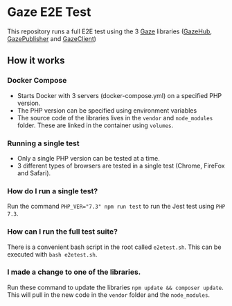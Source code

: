 # Gaze E2E Test
 
This repository runs a full E2E test using the 3 [Gaze](https://isaaceindhoven.github.io/GazeHub/docs/) libraries ([GazeHub](https://github.com/isaaceindhoven/GazeHub), [GazePublisher](https://github.com/isaaceindhoven/GazePublisher) and [GazeClient](https://github.com/isaaceindhoven/GazeClient))
 
## How it works
 
### Docker Compose
- Starts Docker with 3 servers (docker-compose.yml) on a specified PHP version.
- The PHP version can be specified using environment variables
- The source code of the libraries lives in the `vendor` and `node_modules` folder. These are linked in the container using `volumes`.
 
### Running a single test
- Only a single PHP version can be tested at a time.
- 3 different types of browsers are tested in a single test (Chrome, FireFox and Safari).
 
### How do I run a single test?
Run the command `PHP_VER="7.3" npm run test` to run the Jest test using `PHP 7.3`.
 
### How can I run the full test suite?
There is a convenient bash script in the root called `e2etest.sh`. This can be executed with `bash e2etest.sh`.

### I made a change to one of the libraries.
Run these command to update the libraries `npm update && composer update`. This will pull in the new code in the `vendor` folder and the `node_modules`.

